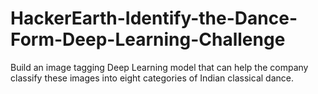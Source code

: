 # HackerEarth-Identify-the-Dance-Form-Deep-Learning-Challenge
Build an image tagging Deep Learning model that can help the company classify these images into eight categories of Indian classical dance.
